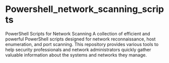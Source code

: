 # Powershell_network_scanning_scripts
PowerShell Scripts for Network Scanning  A collection of efficient and powerful PowerShell scripts designed for network reconnaissance, host enumeration, and port scanning. This repository provides various tools to help security professionals and network administrators quickly gather valuable information about the systems and networks they manage.
